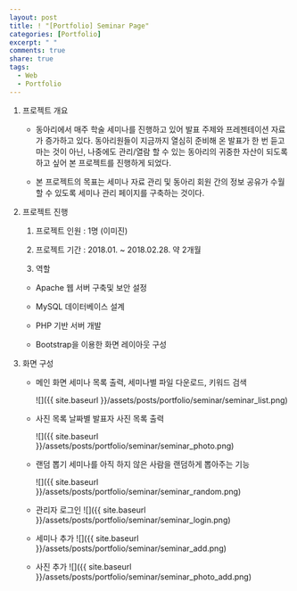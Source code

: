 ```yaml
---
layout: post
title: ! "[Portfolio] Seminar Page"
categories: [Portfolio]
excerpt: " "
comments: true
share: true
tags:
  - Web
  - Portfolio
---
```


1. 프로젝트 개요

   - 동아리에서 매주 학술 세미나를 진행하고 있어 발표 주제와 프레젠테이션 자료가 증가하고 있다. 동아리원들이 지금까지  열심히 준비해 온 발표가 한 번 듣고 마는 것이 아닌, 나중에도 관리/열람 할 수 있는 동아리의 귀중한 자산이 되도록 하고 싶어 본 프로젝트를 진행하게 되었다.

   - 본 프로젝트의 목표는 세미나 자료 관리 및 동아리 회원 간의 정보 공유가 수월할 수 있도록 세미나 관리 페이지를 구축하는 것이다.

2. 프로젝트 진행

   1) 프로젝트 인원 : 1명 (이미진)

   2) 프로젝트 기간 : 2018.01. ~ 2018.02.28. 약 2개월

   3) 역할

   - Apache 웹 서버 구축및 보안 설정

   - MySQL 데이터베이스 설계

   - PHP 기반 서버 개발

   - Bootstrap을 이용한 화면 레이아웃 구성

3. 화면 구성

   - 메인 화면
     세미나 목록 출력, 세미나별 파일 다운로드, 키워드 검색     

     ![]({{ site.baseurl }}/assets/posts/portfolio/seminar/seminar_list.png)

   - 사진 목록
     날짜별 발표자 사진 목록 출력

     ![]({{ site.baseurl }}/assets/posts/portfolio/seminar/seminar_photo.png)

   - 랜덤 뽑기
     세미나를 아직 하지 않은 사람을 랜덤하게 뽑아주는 기능

     ![]({{ site.baseurl }}/assets/posts/portfolio/seminar/seminar_random.png)

   - 관리자 로그인
     ![]({{ site.baseurl }}/assets/posts/portfolio/seminar/seminar_login.png)

   - 세미나 추가
     ![]({{ site.baseurl }}/assets/posts/portfolio/seminar/seminar_add.png)

   - 사진 추가
     ![]({{ site.baseurl }}/assets/posts/portfolio/seminar/seminar_photo_add.png)
